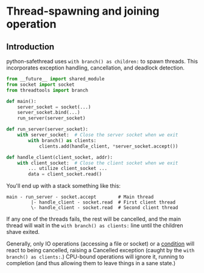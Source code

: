 # Thread-spawning and joining operation

## Introduction

python-safethread uses `with branch() as children:` to spawn threads.  This incorporates exception handling, cancellation, and deadlock detection.

```python
from __future__ import shared_module
from socket import socket
from threadtools import branch

def main():
    server_socket = socket(...)
    server_socket.bind(...)
    run_server(server_socket)

def run_server(server_socket):
    with server_socket:  # Close the server socket when we exit
        with branch() as clients:
            clients.add(handle_client, *server_socket.accept())

def handle_client(client_socket, addr):
    with client_socket:  # Close the client socket when we exit
        ... utilize client_socket ...
        data = client_socket.read()
```

You'll end up with a stack something like this:

```
main - run_server - socket.accept        # Main thread
         |- handle_client - socket.read  # First client thread
         \- handle_client - socket.read  # Second client thread
```

If any one of the threads fails, the rest will be cancelled, and the main thread will wait in the `with branch() as clients:` line until the children shave exited.

Generally, only IO operations (accessing a file or socket) or a [condition](Monitors.wiki.md) will react to being cancelled, raising a Cancelled exception (caught by the `with branch() as clients:`.)  CPU-bound operations will ignore it, running to completion (and thus allowing them to leave things in a sane state.)